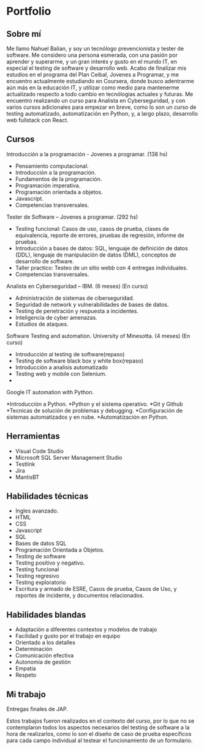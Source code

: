 # Portfolio
## Sobre mí
Me llamo Nahuel Balian, y soy un tecnólogo prevencionista y tester de software. Me considero una persona esmerada, con una pasión por aprender y superarme, y un gran interés y gusto en el mundo IT, en especial el testing de software y desarrollo web.
Acabo de finalizar mis estudios en el programa del Plan Ceibal, Jovenes a Programar, y me encuentro actualmente estudiando en Coursera, donde busco adentrarme aún más en la educación IT, y utilizar como medio para mantenerme actualizado respecto a todo cambio en tecnólogias actuales y futuras. 
Me encuentro realizando un curso para Analista en Cyberseguridad, y con varios cursos adicionales para empezar en breve, como lo son un curso de testing automatizado, automatización en Python, y, a largo plazo, desarrollo web fullstack con React.

## Cursos

Introducción a la programación - Jovenes a programar. (138 hs)
* Pensamiento computacional.
* Introducción a la programación.
* Fundamentos de la programación.
* Programación imperativa.
* Programación orientada a objetos.
* Javascript.
* Competencias transversales.

Tester de Software – Jovenes a programar. (292 hs)
* Testing funcional: Casos de uso, casos de prueba, clases de equivalencia, reporte de errores, pruebas de regresión, informe de pruebas.
* Introducción a bases de datos: SQL, lenguaje de definición de datos (DDL), lenguaje de manipulación de datos (DML), conceptos de desarrollo de software.
* Taller practico: Testeo de un sitio webb con 4 entregas individuales.
* Competencias transversales.

Analista en Cyberseguridad – IBM. (6 meses) (En curso)

* Administración de sistemas de ciberseguridad.
* Seguridad de network y vulnerabilidades de bases de datos. 
* Testing de penetración y respuesta a incidentes. 
* Inteligencia de cyber amenazas. 
* Estudios de ataques.  

Software Testing and automation. University of Minesotta. (4 meses) (En curso)
* Introducción al testing de software(repaso)
* Testing de software black box y white box(repaso)
* Introducción a analisis automatizado 
* Testing web y mobile con Selenium.
* 
Google IT automation with Python.

*Introducción a Python.
*Python y el sistema operativo.
*Git y Github
*Tecnicas de solución de problemas y debugging.
*Configuración de sistemas automatizados y en nube.
*Automatización en Python.

## Herramientas

* Visual Code Studio
* Microsoft SQL Server Management Studio
* Testlink
* Jira
* MantisBT

## Habilidades técnicas

* Ingles avanzado.
* HTML
* CSS
* Javascript
* SQL
* Bases de datos SQL
* Programación Orientada a Objetos.
* Testing de software
* Testing positivo y negativo.
* Testing funcional
* Testing regresivo
* Testing exploratorio
* Escritura y armado de ESRE, Casos de prueba, Casos de Uso, y reportes de incidente, y documentos relacionados.

## Habilidades blandas

* Adaptación a diferentes
contextos y modelos de
trabajo
* Facilidad y gusto por el
trabajo en equipo
* Orientado a los detalles
* Determinación
* Comunicación efectiva
* Autonomía de gestión
* Empatia
* Respeto

## Mi trabajo

Entregas finales de JAP.

Estos trabajos fueron realizados en el contexto del curso, por lo que no se contemplaron todos los aspectos necesarios del testing de software a la hora de realizarlos, como lo son el diseño de caso de prueba especificos para cada campo individual al testear el funcionamiento de un formulario.

